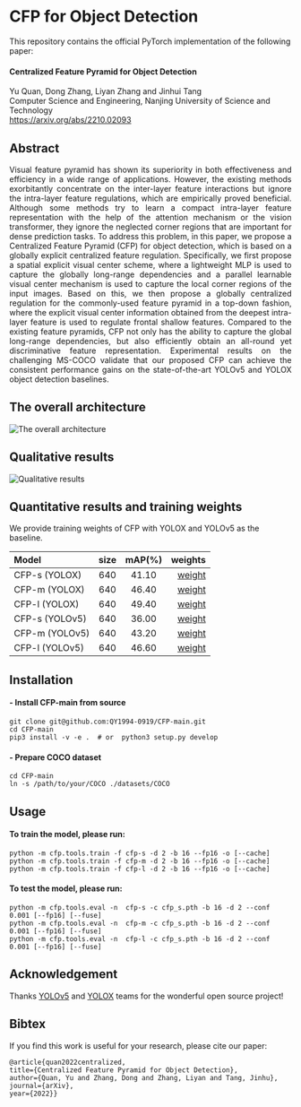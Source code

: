# CFP for Object Detection

This repository contains the official PyTorch implementation of the following paper:

#### Centralized Feature Pyramid for Object Detection  

Yu Quan,  Dong Zhang, Liyan Zhang and Jinhui Tang  
Computer Science and Engineering, Nanjing University of Science and Technology   
https://arxiv.org/abs/2210.02093

## Abstract 
<p align="justify">
Visual feature pyramid has shown its superiority in both effectiveness and efficiency in a wide range of applications. However, the existing methods exorbitantly concentrate on the inter-layer feature interactions but ignore the intra-layer feature regulations, which are empirically proved beneficial. Although some methods try to learn a compact intra-layer feature representation with the help of the attention mechanism or the vision transformer, they ignore the neglected corner regions that are important for dense prediction tasks. To address this problem, in this paper, we propose a Centralized Feature Pyramid (CFP) for object detection, which is based on a globally explicit centralized feature regulation. Specifically, we first propose a spatial explicit visual center scheme, where a lightweight MLP is used to capture the globally long-range dependencies and a parallel learnable visual center mechanism is used to capture the local corner regions of the input images. Based on this, we then propose a globally centralized regulation for the commonly-used feature pyramid in a top-down fashion, where the explicit visual center information obtained from the deepest intra-layer feature is used to regulate frontal shallow features. Compared to the existing feature pyramids, CFP not only has the ability to capture the global long-range dependencies, but also efficiently obtain an all-round yet discriminative feature representation. Experimental results on the challenging MS-COCO validate that our proposed CFP can achieve the consistent performance gains on the state-of-the-art YOLOv5 and YOLOX object detection baselines.  

## The overall architecture
![The overall architecture](https://github.com/QY1994-0919/CFP-master/blob/main/assets/overall.png)<br>

## Qualitative results
![Qualitative results](https://github.com/QY1994-0919/CFPNet/blob/main/assets/results.png)<br>

## Quantitative results and training weights<br>
We provide training weights of CFP with YOLOX and YOLOv5 as the baseline.<br>
 
| Model | size | mAP(%) | weights |
| :--- | :---: | :---: | ---: |
| CFP-s (YOLOX)| 640 | 41.10 | [weight](https://pan.baidu.com/disk/main#/index?category=all&path=%2FCFP-main%2Fweights) | 
| CFP-m (YOLOX)| 640 | 46.40 | [weight](https://pan.baidu.com/disk/main#/index?category=all&path=%2FCFP-main%2Fweights) |
| CFP-l (YOLOX)| 640 | 49.40 | [weight](https://pan.baidu.com/disk/main#/index?category=all&path=%2FCFP-main%2Fweights) | 
| CFP-s (YOLOv5)| 640 | 36.00 | [weight](https://pan.baidu.com/disk/main#/index?category=all&path=%2FCFP-main%2Fweights) | 
| CFP-m (YOLOv5)| 640 | 43.20 | [weight](https://pan.baidu.com/disk/main#/index?category=all&path=%2FCFP-main%2Fweights) |
| CFP-l (YOLOv5)| 640 | 46.60 | [weight](https://pan.baidu.com/disk/main#/index?category=all&path=%2FCFP-main%2Fweights) | 

## Installation<br>
#### - Install CFP-main from source<br>
```
git clone git@github.com:QY1994-0919/CFP-main.git  
cd CFP-main    
pip3 install -v -e .  # or  python3 setup.py develop   
```

#### - Prepare COCO dataset<br>
```
cd CFP-main   
ln -s /path/to/your/COCO ./datasets/COCO   
```

## Usage
#### To train the model, please run:
```
python -m cfp.tools.train -f cfp-s -d 2 -b 16 --fp16 -o [--cache]
python -m cfp.tools.train -f cfp-m -d 2 -b 16 --fp16 -o [--cache]
python -m cfp.tools.train -f cfp-l -d 2 -b 16 --fp16 -o [--cache]
```        

#### To test the model, please run:
```                           
python -m cfp.tools.eval -n  cfp-s -c cfp_s.pth -b 16 -d 2 --conf 0.001 [--fp16] [--fuse]
python -m cfp.tools.eval -n  cfp-m -c cfp_s.pth -b 16 -d 2 --conf 0.001 [--fp16] [--fuse]
python -m cfp.tools.eval -n  cfp-l -c cfp_s.pth -b 16 -d 2 --conf 0.001 [--fp16] [--fuse]
```                        

## Acknowledgement<br>
 Thanks [YOLOv5](https://github.com/ultralytics/yolov5) and [YOLOX](https://arxiv.org/abs/2107.08430) teams for the wonderful open source project!

## Bibtex
If you find this work is useful for your research, please cite our paper:<br>
```
@article{quan2022centralized,
title={Centralized Feature Pyramid for Object Detection},
author={Quan, Yu and Zhang, Dong and Zhang, Liyan and Tang, Jinhu},
journal={arXiv},
year={2022}}
```